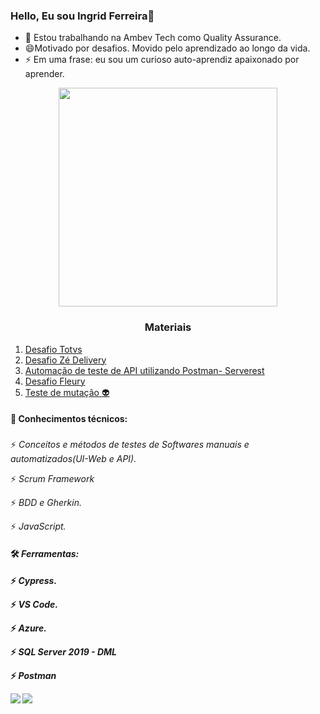 

### Hello, Eu sou Ingrid Ferreira👋 

- 🔭 Estou trabalhando na Ambev Tech como Quality Assurance.
- 😄Motivado por desafios. Movido pelo aprendizado ao longo da vida.
- ⚡ Em uma frase: eu sou um curioso auto-aprendiz apaixonado por aprender.
<p align="center">
  <img src="https://super.abril.com.br/wp-content/uploads/2016/09/super_imggato_digitando_0.gif" width="350">
</p>

<h3 align="center">Materiais</h3>

1. [Desafio Totvs](https://github.com/Ingrid2110rj/DesafioTotvs)
1. [Desafio Zé Delivery](https://github.com/Ingrid2110rj/DesafioZe)
1. [Automação de teste de API utilizando Postman- Serverest](https://github.com/Ingrid2110rj/Teste-API-Serverest)
1. [Desafio Fleury](https://github.com/Ingrid2110rj/qa_automation_web)
1. [Teste de mutação 👽](https://github.com/Ingrid2110rj/TestedeMutacao)


#### 📗 Conhecimentos técnicos:<h3>  
  ⚡   *Conceitos e métodos de testes de Softwares manuais e automatizados(UI-Web e API).*
  
  ⚡   *Scrum Framework*
  
  ⚡   *BDD e Gherkin.*
 
  ⚡   *JavaScript.*  

#### 🛠️ *Ferramentas: <h4>*
⚡ *Cypress.*
  
⚡ *VS Code.*
 
 ⚡ *Azure.*
  
⚡ *SQL Server 2019 - DML*
  
⚡ *Postman*
  



[<img src="https://img.shields.io/badge/medium-%2312100E.svg?&style=for-the-badge&logo=medium&logoColor=white" />](https://medium.com/@ingridferreira2110)  [<img src="https://img.shields.io/badge/linkedin-%230077B5.svg?&style=for-the-badge&logo=linkedin&logoColor=white" />](https://www.linkedin.com/in/ingrid-ferreira-286249177/)

